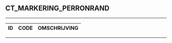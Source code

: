 ## CT_MARKERING_PERRONRAND

***

|ID                              	|CODE          	|OMSCHRIJVING|
|------                          	|----          	|-----    |


***
